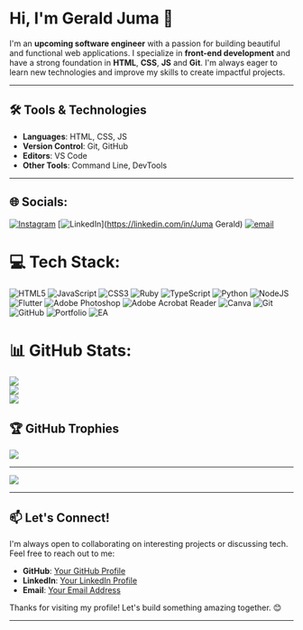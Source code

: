 # Hi, I'm Gerald Juma 👋

I'm an **upcoming software engineer** with a passion for building beautiful and functional web applications. I specialize in **front-end development** and have a strong foundation in **HTML**, **CSS**, **JS** and **Git**. I'm always eager to learn new technologies and improve my skills to create impactful projects.

---


## 🛠️ Tools & Technologies

- **Languages**: HTML, CSS, JS
- **Version Control**: Git, GitHub
- **Editors**: VS Code
- **Other Tools**: Command Line, DevTools

---

## 🌐 Socials:
[![Instagram](https://img.shields.io/badge/Instagram-%23E4405F.svg?logo=Instagram&logoColor=white)](https://instagram.com/a.i.r_borne) [![LinkedIn](https://img.shields.io/badge/LinkedIn-%230077B5.svg?logo=linkedin&logoColor=white)](https://linkedin.com/in/Juma Gerald) [![email](https://img.shields.io/badge/Email-D14836?logo=gmail&logoColor=white)](mailto:geraldjuma06@gmail.com) 

# 💻 Tech Stack:
![HTML5](https://img.shields.io/badge/html5-%23E34F26.svg?style=for-the-badge&logo=html5&logoColor=white) ![JavaScript](https://img.shields.io/badge/javascript-%23323330.svg?style=for-the-badge&logo=javascript&logoColor=%23F7DF1E) ![CSS3](https://img.shields.io/badge/css3-%231572B6.svg?style=for-the-badge&logo=css3&logoColor=white) ![Ruby](https://img.shields.io/badge/ruby-%23CC342D.svg?style=for-the-badge&logo=ruby&logoColor=white) ![TypeScript](https://img.shields.io/badge/typescript-%23007ACC.svg?style=for-the-badge&logo=typescript&logoColor=white) ![Python](https://img.shields.io/badge/python-3670A0?style=for-the-badge&logo=python&logoColor=ffdd54) ![NodeJS](https://img.shields.io/badge/node.js-6DA55F?style=for-the-badge&logo=node.js&logoColor=white) ![Flutter](https://img.shields.io/badge/Flutter-%2302569B.svg?style=for-the-badge&logo=Flutter&logoColor=white) ![Adobe Photoshop](https://img.shields.io/badge/adobe%20photoshop-%2331A8FF.svg?style=for-the-badge&logo=adobe%20photoshop&logoColor=white) ![Adobe Acrobat Reader](https://img.shields.io/badge/Adobe%20Acrobat%20Reader-EC1C24.svg?style=for-the-badge&logo=Adobe%20Acrobat%20Reader&logoColor=white) ![Canva](https://img.shields.io/badge/Canva-%2300C4CC.svg?style=for-the-badge&logo=Canva&logoColor=white) ![Git](https://img.shields.io/badge/git-%23F05033.svg?style=for-the-badge&logo=git&logoColor=white) ![GitHub](https://img.shields.io/badge/github-%23121011.svg?style=for-the-badge&logo=github&logoColor=white) ![Portfolio](https://img.shields.io/badge/Portfolio-%23000000.svg?style=for-the-badge&logo=firefox&logoColor=#FF7139) ![EA](https://img.shields.io/badge/ea-%23000000.svg?style=for-the-badge&logo=ea&logoColor=white)
# 📊 GitHub Stats:
![](https://github-readme-stats.vercel.app/api?username=Jjumaaa&theme=merko&hide_border=false&include_all_commits=false&count_private=false)<br/>
![](https://nirzak-streak-stats.vercel.app/?user=Jjumaaa&theme=merko&hide_border=false)<br/>
![](https://github-readme-stats.vercel.app/api/top-langs/?username=Jjumaaa&theme=merko&hide_border=false&include_all_commits=false&count_private=false&layout=compact)

## 🏆 GitHub Trophies
![](https://github-profile-trophy.vercel.app/?username=Jjumaaa&theme=radical&no-frame=false&no-bg=true&margin-w=4)

---
[![](https://visitcount.itsvg.in/api?id=Jjumaaa&icon=0&color=0)](https://visitcount.itsvg.in)

---

## 📫 Let's Connect!

I'm always open to collaborating on interesting projects or discussing tech. Feel free to reach out to me:

- **GitHub**: [Your GitHub Profile](#)
- **LinkedIn**: [Your LinkedIn Profile](#)
- **Email**: [Your Email Address](#)


Thanks for visiting my profile! Let's build something amazing together. 😊

---
